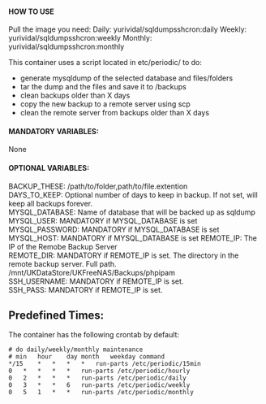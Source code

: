 #### HOW TO USE

Pull the image you need:
Daily: yurividal/sqldumpsshcron:daily
Weekly: yurividal/sqldumpsshcron:weekly
Monthly: yurividal/sqldumpsshcron:monthly

This container uses a script located in etc/periodic/ to do:

- generate mysqldump of the selected database and files/folders
- tar the dump and the files and save it to /backups
- clean backups older than X days
- copy the new backup to a remote server using scp
- clean the remote server from backups older than X days

#### MANDATORY VARIABLES:

None

#### OPTIONAL VARIABLES:

BACKUP_THESE: /path/to/folder,path/to/file.extention  
DAYS_TO_KEEP: Optional number of days to keep in backup. If not set, will keep all backups forever.  
MYSQL_DATABASE: Name of database that will be backed up as sqldump  
MYSQL_USER: MANDATORY if MYSQL_DATABASE is set  
MYSQL_PASSWORD: MANDATORY if MYSQL_DATABASE is set  
MYSQL_HOST: MANDATORY if MYSQL_DATABASE is set
REMOTE_IP: The IP of the Remobe Backup Server  
REMOTE_DIR: MANDATORY if REMOTE_IP is set. The directory in the remote backup server. Full path. /mnt/UKDataStore/UKFreeNAS/Backups/phpipam  
SSH_USERNAME: MANDATORY if REMOTE_IP is set.  
SSH_PASS: MANDATORY if REMOTE_IP is set.

## Predefined Times:

The container has the following crontab by default:

```
# do daily/weekly/monthly maintenance
# min	hour	day	month	weekday	command
*/15	*	*	*	*	run-parts /etc/periodic/15min
0	*	*	*	*	run-parts /etc/periodic/hourly
0	2	*	*	*	run-parts /etc/periodic/daily
0	3	*	*	6	run-parts /etc/periodic/weekly
0	5	1	*	*	run-parts /etc/periodic/monthly
```
